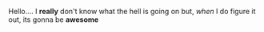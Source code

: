 Hello.... I **really** don't know what the hell is going on but, *when* I do figure it out, its gonna be **awesome**
